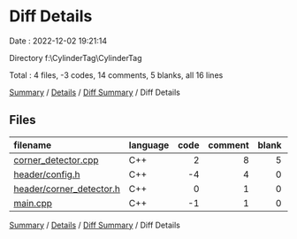 # Diff Details

Date : 2022-12-02 19:21:14

Directory f:\\CylinderTag\\CylinderTag

Total : 4 files,  -3 codes, 14 comments, 5 blanks, all 16 lines

[Summary](results.md) / [Details](details.md) / [Diff Summary](diff.md) / Diff Details

## Files
| filename | language | code | comment | blank | total |
| :--- | :--- | ---: | ---: | ---: | ---: |
| [corner_detector.cpp](/corner_detector.cpp) | C++ | 2 | 8 | 5 | 15 |
| [header/config.h](/header/config.h) | C++ | -4 | 4 | 0 | 0 |
| [header/corner_detector.h](/header/corner_detector.h) | C++ | 0 | 1 | 0 | 1 |
| [main.cpp](/main.cpp) | C++ | -1 | 1 | 0 | 0 |

[Summary](results.md) / [Details](details.md) / [Diff Summary](diff.md) / Diff Details